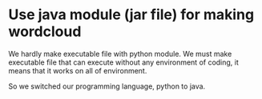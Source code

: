 # Use java module (jar file) for making wordcloud

We hardly make executable file with python module. We must make executable file that can execute without any environment of coding, it means that it works on all of environment.

So we switched our programming language, python to java.
